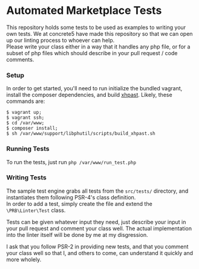 # Automated Marketplace Tests

This repository holds some tests to be used as examples to writing your own tests. We at concrete5 have made this repository so that we can open up our linting process to whoever can help.  
Please write your class either in a way that it handles any php file, or for a subset of php files which should describe in your pull request / code comments.

### Setup
In order to get started, you'll need to run initialize the bundled vagrant, install the composer dependencies, and build [xhpast](https://github.com/facebook/libphutil/tree/master/support/xhpast).
Likely, these commands are:

	$ vagrant up;
	$ vagrant ssh;
	$ cd /var/www;
	$ composer install;
	$ sh /var/www/support/libphutil/scripts/build_xhpast.sh
	
### Running Tests
To run the tests, just run `php /var/www/run_test.php`

### Writing Tests

The sample test engine grabs all tests from the `src/tests/` directory, and instantiates them following PSR-4's class definition.  
In order to add a test, simply create the file and extend the `\PRB\Linter\Test` class.

Tests can be given whatever input they need, just describe your input in your pull request and comment your class well. The actual implementation into the linter itself will be done by me at my disgression.

I ask that you follow PSR-2 in providing new tests, and that you comment your class well so that I, and others to come, can understand it quickly and more wholely.